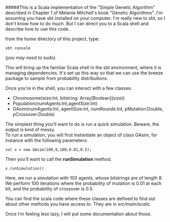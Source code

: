 #####This is a Scala implementation of the "Simple Genetic Algorithm" described in Chapter 1 of Melanie Mitchell's book "Genetic Algorithms".  I'm assuming you have sbt installed on your computer. 
I'm really new to sbt, so I don't know how to do much. But I can direct you to a Scala shell and describe how to use this code. 

from the home directory of this project, type: 

    sbt console

*(you may need to sudo)*.

This will bring up the familiar Scala shell in the sbt environment, where it is managing dependencies. It's set up this way so that we can use the breeze package to sample from probability distributions. 

Once you're in the shell, you can interact with a few classes: 


* Chromosome(size:Int, bitstring: Array\[Boolean\](size))
* Population(numAgents:Int,agentSize:Int)
* GAsim(numAgents:Int, agentSize:int, numRounds:Int, pMutation:Double, pCrossover:Double)


The simplest thing you'll want to do is run a quick simulation.  Beware, the output is kind of messy.  
To run a simulation, you will first instantiate an object of class GAsim, for instance with the following parameters: 

    val x = new GAsim(100,8,100,0.01,0.5);

Then you'll want to call the **runSimulation** method.  

    x.runSimulation()

Here, we run a simulation with 100 agents, whose bitstrings are of length 8. We perform 100 iterations where the probability of mutation is 0.01 at each bit, and the probability of crossover is 0.5.  

You can find the scala code where these classes are defined to find out about other methods you have access to. 
They are in *src/main/scala*.

Once I'm feeling less lazy, I will put some documentation about those.    